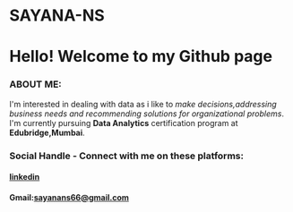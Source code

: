 # SAYANA-NS
<h1> Hello! Welcome to my Github page</h1>
<h3> ABOUT ME:</h3>
<p>I'm interested in dealing with data as i like to <i>make decisions,addressing business needs and recommending solutions for organizational problems</i>.<br>
  I'm currently pursuing <b>Data Analytics</b> certification program at <b>Edubridge,Mumbai</b>. </p>
<h3>Social Handle - Connect with me on these platforms:</h3>
<h4><b><a href="inkedin.com/in/sayana-ns-6995a422b/">linkedin</a></b></h4>
<h4><b>Gmail:</b><a href="sayanans66@gmail.com">sayanans66@gmail.com</a></h4>

